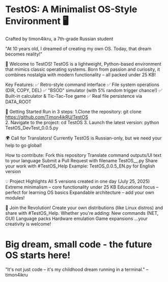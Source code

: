 # TestOS: A Minimalist OS-Style Environment 🖥️
Crafted by timon4ikru, a 7th-grade Russian student

"At 10 years old, I dreamed of creating my own OS. Today, that dream becomes reality!"

🌟 Welcome to TestOS!
TestOS is a lightweight, Python-based environment that mimics classic operating systems. Born from passion and curiosity, it combines nostalgia with modern functionality – all packed under 25 KB!

Key Features:
✅ Retro-style command interface
✅ File system operations (DIR, COPY, DEL)
✅ "BSOD" simulator (with 5% random trigger chance!)
✅ Built-in calculator & Tic-Tac-Toe game
✅ Real file persistence via DATA_ROOT

🚀 Getting Started
Run in 3 steps:
1.Clone the repository:
  git clone https://github.com/Timon4ikRU/TestOS  
2. Navigate to the project:
  cd TestOS
3. Launch the latest version:
  python TestOS_DevTest_0.0.5.py  

🌍 Call for Translators!
Currently TestOS is Russian-only, but we need your help to go global!

How to contribute:
Fork this repository
Translate command outputs/UI text to your language
Submit a Pull Request with filename TestOS_<version>_<lang>.py
Share your work with #TestOS_Help
Example: TestOS_0.0.5_EN.py for English version

💡 Project Highlights
All 5 versions created in one day (July 25, 2025)
Extreme minimalism – core functionality under 25 KB
Educational focus – perfect for learning OS basics
Expandable architecture – add your own modules!

🤝 Join the Revolution!
Create your own distributions (like Linux distros) and share with #TestOS_Help. Whether you're adding:
New commands (NET, GUI)
Language packs
Hardware emulation
Game expansions
...your creativity is welcome!

# Big dream, small code - the future OS starts here!

"It's not just code – it's my childhood dream running in a terminal."
– timon4ikru

